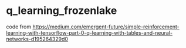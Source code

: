 # q_learning_frozenlake
code from
https://medium.com/emergent-future/simple-reinforcement-learning-with-tensorflow-part-0-q-learning-with-tables-and-neural-networks-d195264329d0
